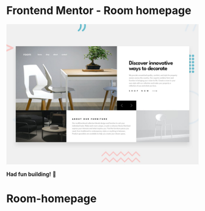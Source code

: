 # Frontend Mentor - Room homepage

![Design preview for the Room homepage coding challenge](preview.jpg)


**Had fun building!** 🚀
# Room-homepage
